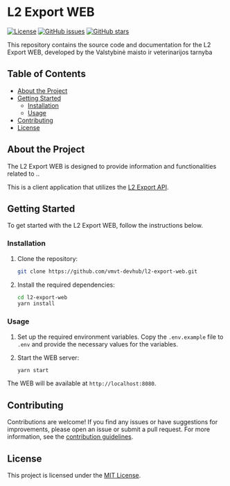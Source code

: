 # L2 Export WEB

[![License](https://img.shields.io/github/license/vmvt-devhub/l2-export-web)](https://github.com/vmvt-devhub/l2-export-web/blob/main/LICENSE)
[![GitHub issues](https://img.shields.io/github/issues/vmvt-devhub/l2-export-web)](https://github.com/vmvt-devhub/l2-export-web/issues)
[![GitHub stars](https://img.shields.io/github/stars/vmvt-devhub/l2-export-web)](https://github.com/vmvt-devhub/l2-export-web/stargazers)

This repository contains the source code and documentation for the L2 Export WEB, developed by the Valstybinė maisto ir veterinarijos tarnyba

## Table of Contents

- [About the Project](#about-the-project)
- [Getting Started](#getting-started)
  - [Installation](#installation)
  - [Usage](#usage)
- [Contributing](#contributing)
- [License](#license)

## About the Project

The L2 Export WEB is designed to provide information and functionalities related to ..

This is a client application that utilizes
the [L2 Export API](https://github.com/vmvt-devhub/l2-export-api).

## Getting Started

To get started with the L2 Export WEB, follow the instructions below.

### Installation

1. Clone the repository:

   ```bash
   git clone https://github.com/vmvt-devhub/l2-export-web.git
   ```

2. Install the required dependencies:

   ```bash
   cd l2-export-web
   yarn install
   ```

### Usage

1. Set up the required environment variables. Copy the `.env.example` file to `.env` and provide the necessary values for the variables.

2. Start the WEB server:

   ```bash
   yarn start
   ```

The WEB will be available at `http://localhost:8080`.

## Contributing

Contributions are welcome! If you find any issues or have suggestions for improvements, please open an issue or submit a
pull request. For more information, see the [contribution guidelines](./CONTRIBUTING.md).

## License

This project is licensed under the [MIT License](./LICENSE).
